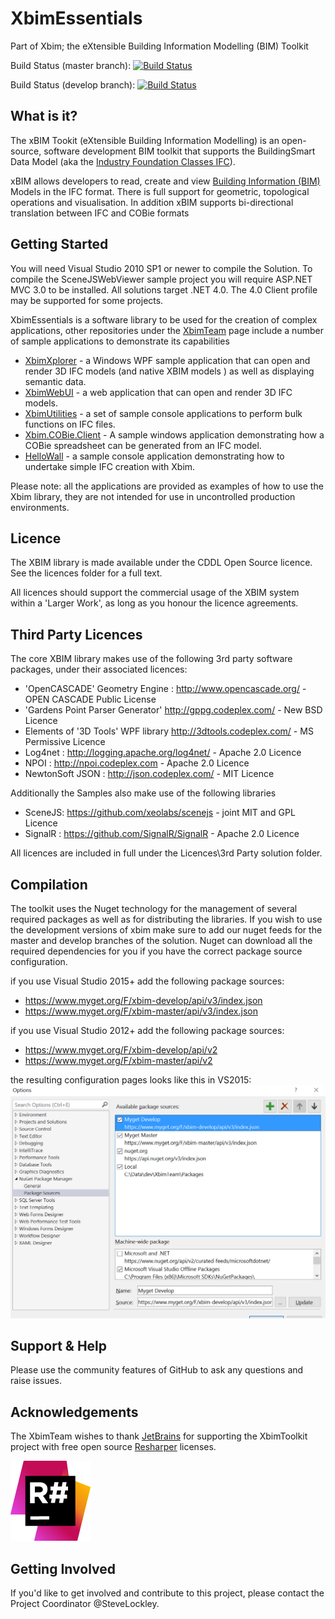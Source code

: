 # XbimEssentials
Part of Xbim; the eXtensible Building Information Modelling (BIM) Toolkit

Build Status (master branch): [ ![Build Status](http://xbimbuilds.cloudapp.net/app/rest/builds/buildType:(id:XbimEssentials_XbimEssentials),branch:(name:master)/statusIcon "Build Status") ](http://xbimbuilds.cloudapp.net/project.html?projectId=XbimEssentials&tab=projectOverview "Build Status")

Build Status (develop branch): [ ![Build Status](http://xbimbuilds.cloudapp.net/app/rest/builds/buildType:(id:XbimEssentials_XbimEssentials),branch:(name:develop)/statusIcon "Build Status") ](http://xbimbuilds.cloudapp.net/project.html?projectId=XbimEssentials&tab=projectOverview "Build Status")

## What is it?

The xBIM Tookit (eXtensible Building Information Modelling) is an open-source, software development BIM toolkit that 
supports the BuildingSmart Data Model (aka the [Industry Foundation Classes IFC](http://en.wikipedia.org/wiki/Industry_Foundation_Classes)).

xBIM allows developers to read, create and view [Building Information (BIM)](http://en.wikipedia.org/wiki/Building_information_modeling) Models in the IFC format. 
There is full support for geometric, topological operations and visualisation. In addition xBIM supports 
bi-directional translation between IFC and COBie formats

## Getting Started

You will need Visual Studio 2010 SP1 or newer to compile the Solution. To compile the SceneJSWebViewer sample
project you will require ASP.NET MVC 3.0 to be installed. All solutions target .NET 4.0. The 4.0 Client profile
may be supported for some projects.

XbimEssentials is a software library to be used for the creation of complex applications, other repositories under the [XbimTeam](https://github.com/xBimTeam) page include a number of sample applications to demonstrate its capabilities

* [XbimXplorer](https://github.com/xBimTeam/XbimWindowsUI) - a Windows WPF sample application that can open and render 3D IFC models (and native XBIM models ) as well as displaying semantic data.
* [XbimWebUI](https://github.com/xBimTeam/XbimWebUI) - a web application that can open and render 3D IFC models. 
* [XbimUtilities](https://github.com/xBimTeam/XbimUtilities) - a set of sample console applications to perform bulk functions on IFC files.
* [Xbim.COBie.Client]() - A sample windows application demonstrating how a COBie spreadsheet can be generated from an IFC model.
* [HelloWall](https://github.com/xBimTeam/XbimSamples) - a sample console application demonstrating how to undertake simple IFC creation with Xbim.

Please note: all the applications are provided as examples of how to use the Xbim library, they are not intended for use in uncontrolled 
production environments.

## Licence

The XBIM library is made available under the CDDL Open Source licence.  See the licences folder for a full text.

All licences should support the commercial usage of the XBIM system within a 'Larger Work', as long as you honour 
the licence agreements.

## Third Party Licences

The core XBIM library makes use of the following 3rd party software packages, under their associated licences:

* 'OpenCASCADE' Geometry Engine : http://www.opencascade.org/ - OPEN CASCADE Public License 
* 'Gardens Point Parser Generator' http://gppg.codeplex.com/ - New BSD Licence
* Elements of '3D Tools' WPF library http://3dtools.codeplex.com/ - MS Permissive Licence
* Log4net : http://logging.apache.org/log4net/ - Apache 2.0 Licence
* NPOI : http://npoi.codeplex.com - Apache 2.0 Licence
* NewtonSoft JSON : http://json.codeplex.com/ - MIT Licence

Additionally the Samples also make use of the following libraries

* SceneJS: https://github.com/xeolabs/scenejs - joint MIT and GPL Licence
* SignalR : https://github.com/SignalR/SignalR - Apache 2.0 Licence

All licences are included in full under the Licences\3rd Party solution folder. 

## Compilation
The toolkit uses the Nuget technology for the management of several required packages as well as for distributing the libraries.
If you wish to use the development versions of xbim make sure to add our nuget feeds for the master and develop branches of the solution.
Nuget can download all the required dependencies for you if you have the correct package source configuration.

if you use Visual Studio 2015+ add the following package sources:
* https://www.myget.org/F/xbim-develop/api/v3/index.json
* https://www.myget.org/F/xbim-master/api/v3/index.json

if you use Visual Studio 2012+ add the following package sources:
* https://www.myget.org/F/xbim-develop/api/v2
* https://www.myget.org/F/xbim-master/api/v2

the resulting configuration pages looks like this in VS2015:
![example of VS2015 configuration](https://raw.githubusercontent.com/xBimTeam/XbimWindowsUI/master/ReadmeResources/NugetCongfigurationVS2015.png)

## Support & Help

Please use the community features of GitHub to ask any questions and raise issues.

## Acknowledgements
The XbimTeam wishes to thank [JetBrains](https://www.jetbrains.com/) for supporting the XbimToolkit project with free open source [Resharper](https://www.jetbrains.com/resharper/) licenses.

[![ReSharper Logo](https://raw.githubusercontent.com/xBimTeam/XbimWindowsUI/master/ReadmeResources/icon_ReSharper.png)](https://www.jetbrains.com/resharper/)

## Getting Involved

If you'd like to get involved and contribute to this project, please contact the Project Coordinator @SteveLockley.
